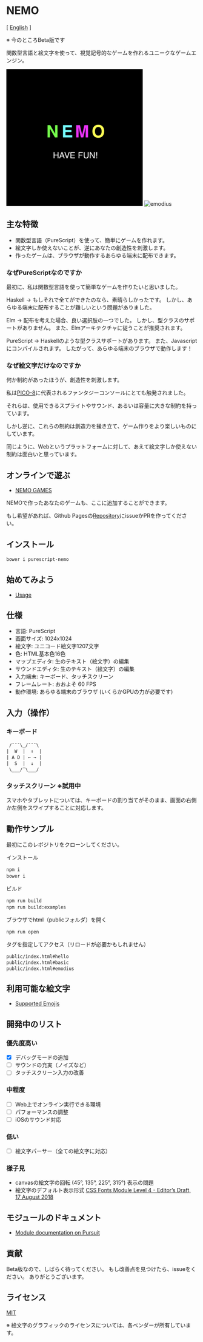 # NEMO

[ [English](README.md) ]

※ 今のところBeta版です

関数型言語と絵文字を使って、視覚記号的なゲームを作れるユニークなゲームエンジン。

![nemo](nemo.png)
![emodius](https://opyapeus.github.io/nemo/img/emodius-half.gif)

## 主な特徴

- 関数型言語（PureScript）を使って、簡単にゲームを作れます。
- 絵文字しか使えないことが、逆にあなたの創造性を刺激します。
- 作ったゲームは、ブラウザが動作するあらゆる端末に配布できます。

### なぜPureScriptなのですか

最初に、私は関数型言語を使って簡単なゲームを作りたいと思いました。

Haskell ->
もしそれで全てができたのなら、素晴らしかったです。
しかし、あらゆる端末に配布することが難しいという問題がありました。

Elm ->
配布を考えた場合、良い選択肢の一つでした。
しかし、型クラスのサポートがありません。
また、Elmアーキテクチャに従うことが推奨されます。

PureScript ->
Haskellのような型クラスサポートがあります。
また、Javascriptにコンパイルされます。
したがって、あらゆる端末のブラウザで動作します！

### なぜ絵文字だけなのですか

何か制約があったほうが、創造性を刺激します。

私は[PICO-8](https://www.lexaloffle.com/pico-8.php)に代表されるファンタジーコンソールにとても触発されました。

それらは、使用できるスプライトやサウンド、あるいは容量に大きな制約を持っています。

しかし逆に、これらの制約は創造力を掻き立て、ゲーム作りをより楽しいものにしています。

同じように、Webというプラットフォームに対して、あえて絵文字しか使えない制約は面白いと思っています。

## オンラインで遊ぶ

- [NEMO GAMES](https://opyapeus.github.io/nemo/index.html)

NEMOで作ったあなたのゲームも、ここに追加することができます。

もし希望があれば、Github Pagesの[Repository](https://github.com/opyapeus/nemo)にissueかPRを作ってください。

## インストール

```sh
bower i purescript-nemo
```

## 始めてみよう

- [Usage](docs/usage.md)

## 仕様

- 言語: PureScript
- 画面サイズ: 1024x1024
- 絵文字: ユニコード絵文字1207文字
- 色: HTML基本色16色
- マップエディタ: 生のテキスト（絵文字）の編集
- サウンドエディタ: 生のテキスト（絵文字）の編集
- 入力端末: キーボード、タッチスクリーン
- フレームレート: おおよそ 60 FPS
- 動作環境: あらゆる端末のブラウザ (いくらかGPUの力が必要です)

## 入力（操作）

### キーボード

```plain
 /¯¯¯\_/¯¯¯\
|  W  |  ↑  |
| A D | ← → |
|  S  |  ↓  |
 \___/¯\___/
 ```

### タッチスクリーン ※試用中

スマホやタブレットについては、キーボードの割り当てがそのまま、画面の右側か左側をスワイプすることに対応します。

## 動作サンプル

最初にこのレポジトリをクローンしてください。

インストール

```sh
npm i
bower i
```

ビルド

```sh
npm run build
npm run build:examples
```

ブラウザでhtml（publicフォルダ）を開く

```sh
npm run open
```

タグを指定してアクセス（リロードが必要かもしれません）

```url
public/index.html#hello
public/index.html#basic
public/index.html#emodius
```

## 利用可能な絵文字

- [Supported Emojis](docs/emoji.md)

## 開発中のリスト

### 優先度高い

- [x] デバッグモードの追加
- [ ] サウンドの充実（ノイズなど）
- [ ] タッチスクリーン入力の改善

### 中程度

- [ ] Web上でオンライン実行できる環境
- [ ] パフォーマンスの調整
- [ ] iOSのサウンド対応

### 低い

- [ ] 絵文字パーサー（全ての絵文字に対応）
  
### 様子見

- canvasの絵文字の回転 (45°, 135°, 225°, 315°) 表示の問題
- 絵文字のデフォルト表示形式 [CSS Fonts Module Level 4 - Editor’s Draft, 17 August 2018](https://drafts.csswg.org/css-fonts-4/#font-variant-emoji-prop)

## モジュールのドキュメント

- [Module documentation on Pursuit](https://pursuit.purescript.org/packages/purescript-nemo/)

## 貢献

Beta版なので、しばらく待ってください。
もし改善点を見つけたら、issueをください。
ありがとうございます。

## ライセンス

[MIT](LICENSE)

※ 絵文字のグラフィックのライセンスについては、各ベンダーが所有しています。
